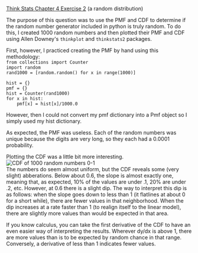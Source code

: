 [Think Stats Chapter 4 Exercise 2](http://greenteapress.com/thinkstats2/html/thinkstats2005.html#toc41) (a random distribution)

The purpose of this question was to use the PMF and CDF to determine if the random number generator included in python is truly random. To do this, I created 1000 random numbers and then plotted their PMF and CDF using Allen Downey's `thinkplot` and `thinkstats2` packages.

First, however, I practiced creating the PMF by hand using this methodology:<br>
```from collections import Counter```<br>
```import random```<br>
```rand1000 = [random.random() for x in range(1000)]```<br>
```
hist = {}
pmf = {}
hist = Counter(rand1000)
for x in hist:
    pmf[x] = hist[x]/1000.0
```
However, then I could not convert my pmf dictionary into a Pmf object so I simply used my hist dictionary.

As expected, the PMF was useless. Each of the random numbers was unique because the digits are very long, so they each had a 0.0001 probability.

Plotting the CDF was a little bit more interesting.<br>
![CDF of 1000 random numbers 0-1](https://41.media.tumblr.com/6b971d0f58929c6b6192e600de00782a/tumblr_nyc098nYai1u37fsho1_400.png)<br>
The numbers do seem almost uniform, but the CDF reveals some (very slight) abberations. Below about 0.6, the slope is almost exactly one, meaning that, as expected, 10% of the values are under .1, 20% are under .2, etc. However, at 0.6 there is a slight dip. The way to interpret this dip is as follows: when the slope goes down to less than 1 (it flatlines at about 0 for a short while), there are fewer values in that neighborhood. When the dip increases at a rate faster than 1 (to realign itself to the linear model), there are slightly more values than would be expected in that area.

If you know calculus, you can take the first derivative of the CDF to have an even easier way of interpreting the results. Wherever dy/dx is above 1, there are more values than is to be expected by random chance in that range. Conversely, a derivative of less than 1 indicates fewer values.